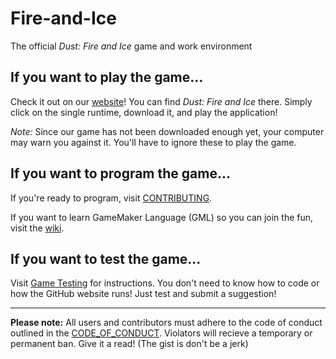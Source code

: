 # Fire-and-Ice
The official *Dust: Fire and Ice* game and work environment

## If you want to play the game...
Check it out on our [website](https://famegamesco.wixsite.com/games/our-games)! You can find _Dust: Fire and Ice_ there. Simply click on the single runtime, download it, and play the application!

_Note:_ Since our game has not been downloaded enough yet, your computer may warn you against it. You'll have to ignore these to play the game.

## If you want to program the game...
If you're ready to program, visit [CONTRIBUTING](https://github.com/famegames/fire-and-ice/blob/master/CONTRIBUTING.md). 

If you want to learn GameMaker Language (GML) so you can join the fun, visit the [wiki](https://github.com/famegames/fire-and-ice/wiki/Programming-Help).

## If you want to test the game...
Visit [Game Testing](https://github.com/famegames/fire-and-ice/blob/master/CONTRIBUTING.md#game-testing) for instructions. You don't need to know how to code or how the GitHub website runs! Just test and submit a suggestion!

---

**Please note:** All users and contributors must adhere to the code of conduct outlined in the [CODE_OF_CONDUCT](https://github.com/famegames/fire-and-ice/blob/master/CODE_OF_CONDUCT.md). Violators will recieve a temporary or permanent ban. Give it a read! (The gist is don't be a jerk)
